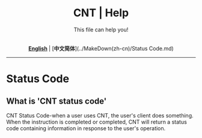 <div align="center">

<h1>CNT | Help</h1>
This file can help you!<br><br>

[**English**](./StatusCode.md) | [**中文简体**](../MakeDown(zh-cn)/Status Code.md)

</div>

---

# Status Code

## What is 'CNT status code'

CNT Status Code-when a user uses CNT, the user&#039;s client does something. When the instruction is completed or completed, CNT will return a status code containing information in response to the user&#039;s operation.